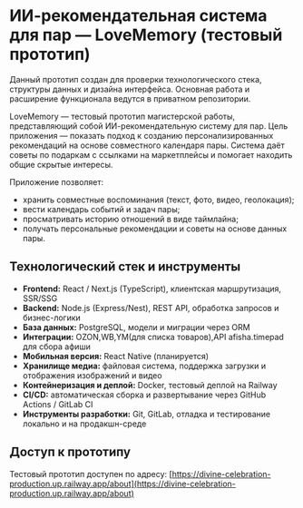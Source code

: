 # ИИ-рекомендательная система для пар — LoveMemory (тестовый прототип)

Данный прототип создан для проверки технологического стека, структуры данных 
и дизайна интерфейса. Основная работа и расширение функционала ведутся 
в приватном репозитории.

LoveMemory — тестовый прототип магистерской работы, представляющий собой 
ИИ-рекомендательную систему для пар. Цель приложения — показать подход к созданию 
персонализированных рекомендаций на основе совместного календаря пары. 
Система даёт советы по подаркам с ссылками на маркетплейсы и помогает 
находить общие скрытые интересы.

Приложение позволяет:
- хранить совместные воспоминания (текст, фото, видео, геолокация);
- вести календарь событий и задач пары;
- просматривать историю отношений в виде таймлайна;
- получать персональные рекомендации и советы на основе данных пары.



## Технологический стек и инструменты

- **Frontend:** React / Next.js (TypeScript), клиентская маршрутизация, SSR/SSG  
- **Backend:** Node.js (Express/Nest), REST API, обработка запросов и бизнес-логики  
- **База данных:** PostgreSQL, модели и миграции через ORM  
- **Интеграции:** OZON,WB,YM(для списка товаров),API afisha.timepad для сбора афиши
- **Мобильная версия:** React Native (планируется)  
- **Хранилище медиа:** файловая система, поддержка загрузки и отображения изображений и видео  
- **Контейнеризация и деплой:** Docker, тестовый деплой на Railway  
- **CI/CD:** автоматическая сборка и развертывание через GitHub Actions / GitLab CI  
- **Инструменты разработки:** Git, GitLab, отладка и тестирование локально и на продакшн-среде  

## Доступ к прототипу

Тестовый прототип доступен по адресу: 
[https://divine-celebration-production.up.railway.app/about](https://divine-celebration-production.up.railway.app/about)
